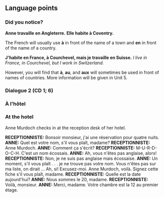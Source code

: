 ## Language points

### Did you notice?

**Anne travaille en Angleterre.**
**Elle habite à Coventry.**

The French will usually use **à** in front of the name of a town and **en** in front of the name of a country.

**J'habite en France, à Courchevel, mais je travaille en Suisse.**
_I live in France, in Courchevel, but I work in Switzerland._

However, you will find that **à**, **au**, and **aux** will sometimes be used in front of names of countries. More information will be given in Unit 5.

### Dialogue 2 (CD 1; 6)

### À l'hôtel

### At the hotel

Anne Murdoch checks in at the reception desk of her hotel.

**RECEPTIONNISTE:** Bonsoir monsieur, j'ai une réservation pour quatre nuits.
**ANNE:** Quel est votre nom, s'il vous plaît, madame?
**RECEPTIONNISTE:** Anne Murdoch.
**ANNE:** Comment ça s'écrit?
**RECEPTIONNISTE:** M-U-R-D-O-C-H. C'est un nom écossais.
**ANNE:** Ah, vous n'êtes pas anglaise, alors!
**RECEPTIONNISTE:** Non, je ne suis pas anglaise mais écossaise.
**ANNE:** Un moment, s'il vous plaît . . . je ne trouve pas votre nom. Vous n'êtes pas sur ma liste, on dirait ... Ah, si! Excusez-moi. Anne Murdoch, voilà. Signez cette fiche s'il vous plaît, madame.
**RECEPTIONNISTE:** Quelle est la date aujourd'hui?
**ANNE:** Nous sommes le 20, madame.
**RECEPTIONNISTE:** Voilà, monsieur.
**ANNE:** Merci, madame. Votre chambre est la 12 au premier étage.